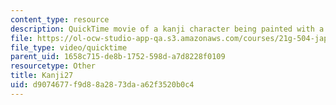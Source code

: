 ```yaml
---
content_type: resource
description: QuickTime movie of a kanji character being painted with a brush.
file: https://ol-ocw-studio-app-qa.s3.amazonaws.com/courses/21g-504-japanese-iv-spring-2009/d9074677f9d88a2873daa62f3520b0c4_Kanji27.mov
file_type: video/quicktime
parent_uid: 1658c715-de8b-1752-598d-a7d8228f0109
resourcetype: Other
title: Kanji27
uid: d9074677-f9d8-8a28-73da-a62f3520b0c4
---
```

